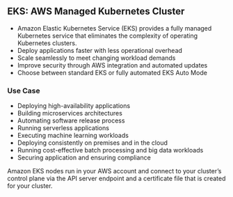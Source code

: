 ## EKS: AWS Managed Kubernetes Cluster
* Amazon Elastic Kubernetes Service (EKS) provides a fully managed Kubernetes service that eliminates the complexity of operating Kubernetes clusters.
* Deploy applications faster with less operational overhead
* Scale seamlessly to meet changing workload demands
* Improve security through AWS integration and automated updates
* Choose between standard EKS or fully automated EKS Auto Mode

### Use Case
* Deploying high-availability applications
* Building microservices architectures
* Automating software release process
* Running serverless applications
* Executing machine learning workloads
* Deploying consistently on premises and in the cloud
* Running cost-effective batch processing and big data workloads
* Securing application and ensuring compliance

Amazon EKS nodes run in your AWS account and connect to your cluster’s control plane via the API server endpoint and a certificate file that is created for your cluster.


